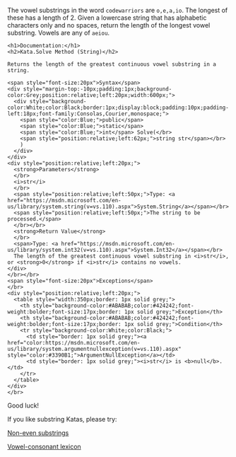 The vowel substrings in the word `codewarriors` are `o,e,a,io`. The longest of these has a length of 2. Given a lowercase string that has alphabetic characters only and no spaces, return the length of the longest vowel substring.
Vowels are any of `aeiou`. 

<!-- C# documentation -->
```if:csharp
<h1>Documentation:</h1>
<h2>Kata.Solve Method (String)</h2>

Returns the length of the greatest continuous vowel substring in a string.

<span style="font-size:20px">Syntax</span>
<div style="margin-top:-10px;padding:1px;background-color:Grey;position:relative;left:20px;width:600px;">
  <div style="background-color:White;color:Black;border:1px;display:block;padding:10px;padding-left:18px;font-family:Consolas,Courier,monospace;">
    <span style="color:Blue;">public</span>
    <span style="color:Blue;">static</span>
    <span style="color:Blue;">int</span> Solve(</br>
    <span style="position:relative;left:62px;">string str</span></br>
    )
  </div>
</div>
<div style="position:relative;left:20px;">
  <strong>Parameters</strong>
  </br>
  <i>str</i>
  </br>
  <span style="position:relative;left:50px;">Type: <a href="https://msdn.microsoft.com/en-us/library/system.string(v=vs.110).aspx">System.String</a></span></br>
  <span style="position:relative;left:50px;">The string to be processed.</span>
  </br></br>
  <strong>Return Value</strong>
  </br>
  <span>Type: <a href="https://msdn.microsoft.com/en-us/library/system.int32(v=vs.110).aspx">System.Int32</a></span></br>
  The length of the greatest continuous vowel substring in <i>str</i>, or <strong>0</strong> if <i>str</i> contains no vowels.
</div>
</br></br>
<span style="font-size:20px">Exceptions</span>
</br>
<div style="position:relative;left:20px;">
  <table style="width:350px;border: 1px solid grey;">
    <th style="background-color:#ABABAB;color:#424242;font-weight:bolder;font-size:17px;border: 1px solid grey;">Exception</th>
    <th style="background-color:#ABABAB;color:#424242;font-weight:bolder;font-size:17px;border: 1px solid grey;">Condition</th>
    <tr style="background-color:White;color:Black;">
      <td style="border: 1px solid grey;"><a href="color:https://msdn.microsoft.com/en-us/library/system.argumentnullexception(v=vs.110).aspx" style="color:#3390B1;">ArgumentNullException</a></td>
      <td style="border: 1px solid grey;"><i>str</i> is <b>null</b>.</td>
    </tr>
  </table>
</div>
</br>
```
<!-- end C# documentation -->

Good luck!

If you like substring Katas, please try:

[Non-even substrings](https://www.codewars.com/kata/59da47fa27ee00a8b90000b4)

[Vowel-consonant lexicon](https://www.codewars.com/kata/59cf8bed1a68b75ffb000026)
